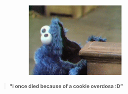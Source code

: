<p align="center">
  <img src="https://github.com/brkncookie/brkncookie/blob/master/overdose.gif" />
</p>

> ### "i once died because of a cookie overdosa :D”
